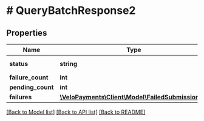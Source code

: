 # # QueryBatchResponse2

## Properties

Name | Type | Description | Notes
------------ | ------------- | ------------- | -------------
**status** | **string** | Batch Status | [optional]
**failure_count** | **int** |  | [optional]
**pending_count** | **int** |  | [optional]
**failures** | [**\VeloPayments\Client\Model\FailedSubmission2[]**](FailedSubmission2.md) |  | [optional]

[[Back to Model list]](../../README.md#models) [[Back to API list]](../../README.md#endpoints) [[Back to README]](../../README.md)

